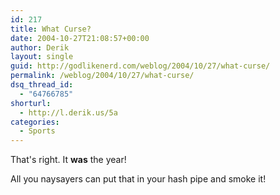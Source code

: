 ```yaml
---
id: 217
title: What Curse?
date: 2004-10-27T21:08:57+00:00
author: Derik
layout: single
guid: http://godlikenerd.com/weblog/2004/10/27/what-curse/
permalink: /weblog/2004/10/27/what-curse/
dsq_thread_id:
  - "64766785"
shorturl:
  - http://l.derik.us/5a
categories:
  - Sports
---
```

That's right. It **was** the year!

All you naysayers can put that in your hash pipe and smoke it!